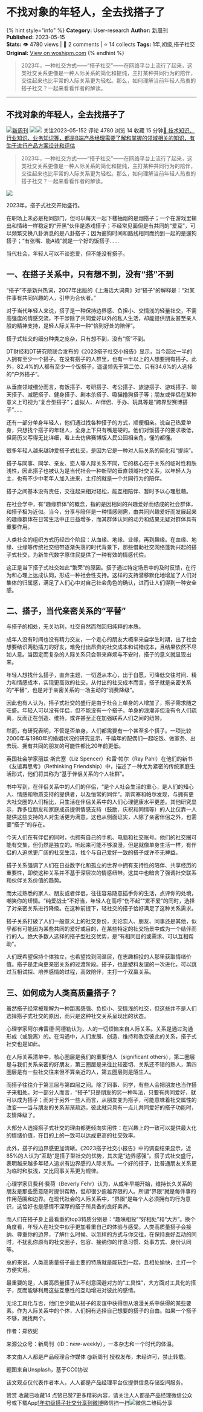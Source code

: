 # 不找对象的年轻人，全去找搭子了
{% hint style="info" %}
**Category:** User-research
**Author:** [新周刊](https://www.woshipm.com/u/1308823)
**Published:** 2023-05-15  
**Stats:** 👁️ 4780 views | 💬 2 comments | ⭐ 14 collects
**Tags:** 1年,初级,搭子社交
**Original:** [View on woshipm.com](https://www.woshipm.com/user-research/5825651.html)
{% endhint %}
> 2023年，一种社交方式——“搭子社交”——在网络平台上流行了起来，这类社交关系更像是一种人际关系的简化和提纯，主打某种共同行为的陪伴，交往起来也比平常的人际关系更为轻松。那么，如何理解当前年轻人热衷的搭子社交？一起来看看作者的解读。

---

## 不找对象的年轻人，全去找搭子了

[![](https://image.woshipm.com/wp-files/2021/08/LGmzK51pd6xUSy8ee296.jpg!/both/72x72)](https://www.woshipm.com/u/1308823)[新周刊](https://www.woshipm.com/u/1308823) ![](https://static.woshipm.com/tag/1122_1@2x.png)![](https://static.woshipm.com/tag/2104_1@2x.png) 关注2023-05-152 评论 4780 浏览 14 收藏 15 分钟[🔗 技术知识、行业知识、业务知识等，都是B端产品经理需要了解和掌握的领域相关的知识，有助于进行产品方案设计和评估](https://ke.qidianla.com/courses/bcpm)

> 2023年，一种社交方式——“搭子社交”——在网络平台上流行了起来，这类社交关系更像是一种人际关系的简化和提纯，主打某种共同行为的陪伴，交往起来也比平常的人际关系更为轻松。那么，如何理解当前年轻人热衷的搭子社交？一起来看看作者的解读。

![](https://image.woshipm.com/2023/04/13/193f6938-d9e2-11ed-a6e8-00163e0b5ff3.jpg)

2023年，搭子式社交开始盛行。

在职场上未必是相同部门，但可以每天一起下楼抽烟的是烟搭子；一个在游戏里输出和情绪一样稳定的“开黑”伙伴是游戏搭子；不经常见面但是有共同的“爱豆”，可以频繁交换八卦消息的是八卦搭子；因为遛狗时间和路线相同而约到一起的是遛狗搭子；“有张嘴、能A钱”就是一个好的饭搭子……

当代社会，年轻人可以不谈恋爱，但不能没有搭子。

## 一、在搭子关系中，只有想不到，没有“搭”不到

“搭子”不是新兴热词，2007年出版的《上海话大词典》对“搭子”的解释是：“对某件事有共同兴趣的人，引申为合伙者。”

对于当代年轻人来说，搭子是一种保持边界感、负担小、交情浅的轻量社交，不需高强度的情感交流，不干涉除了共同爱好以外的私人生活，却能提供朋友甚至亲人般的精神支持，是轻人际关系中一种“恰到好处的陪伴”。

搭子式社交的细分种类之庞杂，只有想不到，没有“搭”不到。

DT财经和DT研究院联合发布的《2023搭子社交小报告》显示，当今超过一半的人拥有至少一个搭子。在没有搭子的人群里，也有一半以上的人想要拥有搭子。此外，82.4%的人都有至少一个饭搭子，遥遥领先于第二位、只有34.6%的人选择的“户外搭子”。

从垂直领域细分而言，有饭搭子、考研搭子、考公搭子、旅游搭子、游戏搭子、聊天搭子、减肥搭子、健身搭子、剧本杀搭子、吸猫撸狗搭子等；朋友或伴侣在某种意义上可视为“复合型搭子”；虚拟人、AI伴侣、手办、玩具等是“跨界型赛博搭子”……

还有一部分单身年轻人，他们通过找各种搭子的方式，顺便相亲。说自己热爱单身，只想找个搭子的年轻人，全身上下只有嘴是硬的。他们对饭搭子的要求极低，但简历又写得无比详细，看上去仿佛赛博版人民公园相亲角，懂的都懂。

很多年轻人越来越钟爱搭子式社交，是因为它是一种对人际关系的简化和“提纯”。

搭子与同事、同学、亲友、恋人等人际关系不同，它的核心在于关系的临时性和肤浅性，因此搭子也被认为是当代社会一种新型的垂直领域社交关系，以年轻人为主，也有不少中老年人加入进来，主打的就是一个共同行为的陪伴。

搭子之间基本没有责任，交往起来相对轻松，能互相陪伴、暂时予以心理慰藉。

在社会学中，有“趣缘群体”的概念，指的是因相同的兴趣爱好而结成的社会群体，和搭子极为近似。当今，分享与陪伴是一种情感刚需，由共同兴趣爱好而发展起来的趣缘群体在日常生活中正日益增多，而其群体认同的动力和结果无疑对群体具有重要作用。

人类社会的组织方式历经四个阶段：从血缘、地缘、业缘，再到趣缘。在血缘、地缘、业缘等传统社交纽带逐渐失落的时代背景下，那些借助社交网络蓬勃兴起的搭子式社交，为新生代数字原住民提供了一种有效的情感代偿。

这正是当下搭子式社交如此“繁荣”的原因。搭子通过特定场景中的及时反馈，在行为和心理上达成认同，形成一种社会性支持。这样的支持潜移默化地增加了人们对集体的归属感，满足了人们心中对自己社会角色的确认，进而让人们得到一种安全感。

## 二、搭子，当代亲密关系的“平替”

与搭子的相处，无关功利，社交自然而然回归纯粹的本质。

成年人没有时间也没有精力交友，一个走心的朋友大概率来自学生时期，出了社会想要结识两肋插刀的好友，难免付出昂贵的社交成本和试错成本，且结果依然不尽如人意。当固定而复杂的人际关系只会带来麻烦与不安时，搭子的意义就显现出来。

年轻人想找什么搭子，直奔主题，一切遵从本心，出于自愿，可降低交往时间、精力和情感成本，实现更高效的社交。从付出的社交成本而言，搭子就是亲密关系的“平替”，也是对于亲密关系的一场主动的“消费降级”。

因此也有人认为，搭子式社交的盛行是由于社会上单身的人增加了，搭子需求随之旺盛。年轻人可以没有伴侣，但不能没有一个搭子。单身的浪潮非但没有令人们疏离，反而正在创造、维持，或许甚至正在加强联系人们之间的纽带。

然而，有研究表明，不管是否单身，人们都需要有一个甚至多个搭子。一项比较2000年与1980年的婚姻状况的研究显示，千禧年的配偶们一起吃饭、做家务、出去玩、拥有共同的朋友的可能性都比20年前更低。

英国社会学家丽兹·斯宾塞（Liz Spencer）和雷·帕尔（Ray Pahl）在他们的新书《友谊再思考》（Rethinking Friendship）中，描述了一种尤为紧密的传统家庭生活形式，他们将其称为“基于伴侣关系的个人社群”。

书中写到，在伴侣关系中的人们的伴侣，“是个人社会生活的重心，是人们的知心人、情感和物质支持的提供者，以及恒常的同伴”。斯宾塞和帕尔发现，与拥有更大社交圈的人们相比，只生活在伴侣关系中的人们心理健康水平更差。其他研究显示，靠多位朋友和家庭成员提供情感支持（鼓励、庆祝和同情等）的人比仅靠一人提供这些支持的人对生活更为满意，这也从侧面证实，人除了亲密伴侣之外，也需要“搭子”的存在。

今天人们在有伴侣的同时，也拥有自己的手机、电脑和社交账号。他们的社交圈可能有交集，但仍然是独立的。听起来可能不够浪漫，但是就像单身生活一样，有伴侣的人追求更广阔的社交生活，找个与自己爱好一致的搭子或许不无裨益。

搭子关系强调了人们在日益数字化和孤立的世界中拥有支持性的陪伴、共享经历的重要性，即使这种关系并不基于深层次的情感纽带。这其中也暗含了强调社交联系和伙伴关系价值的趋势。

而太过熟悉的家人、朋友或者伴侣，往往容易随意插手你的生活，点评你的处境，嘲笑你的矫情。“纯爱战士”不好当，年轻人在高呼“伤不起”“累不爱”的同时，选择了对亲密关系进行降级。在这种前提下，轻社交的搭子恰好满足了这种关系需求。

搭子关系打破了人们一般意义上的社交身份，无论恋人、朋友、同事还是其他，似乎都有可能因为某些共同的爱好或目的，在某些特定的社交场景中成为一个结伴而行的人。绝大多数人选择的搭子型社交优势，是“有相同目的或需求、可以互相帮助”。

人们既希望保持个体独立，也希望找到同温层，在志趣相投的人那里获取情绪价值。搭子是走向更亲密关系的过渡阶段。搭子，也是塑料友谊的一次进化，可以跳过互相试探、培养感情的过程，高效陪伴，主打一个双赢关系。

## 三、如何成为人类高质量搭子？

虽然搭子经常被理解为一种距离感强、负担小、交情浅的社交，但这些并不是人们选择搭子式社交的原因，而只是这种社交关系呈现出的状态。

心理学家阿尔弗雷德·阿德勒认为，人的一切烦恼来自人际关系。关系是通过沟通形成（或脱离）的。在沟通中，人们发展、创造、维持和改变彼此的关系，搭子式社交也是如此。

在人际关系清单中，核心圈层是我们的重要他人（significant others），第二圈层是与我们关系亲密的好朋友，第三圈层是来往比较密切、关系还不错的熟人，第四圈层是有一些社交往来但不算亲近的人，第五圈层则是陌生人。

而搭子往往介于第三层与第四层之间。除了同事、同学，有些人会把朋友也当作搭子来相处。对一部分人而言，“搭子”只是朋友的另一种叫法，只要有共同爱好，就可以成为搭子；而对于另外一些人而言，从朋友变为搭子，可能意味着社交属性的改变——当与朋友的关系渐渐疏远，彼此就只具有一点儿共同爱好的搭子功能时，友情降级了。

大部分人选择搭子式社交的理由都更倾向实用性：在兴趣上的一致可以提供最大化的情绪价值，在目的上的一致可以达成更高的社交效率。

此外，搭子的边界感更加清晰。《2023搭子社交小报告》中的调查结果显示，近85%的人认为“互助”是搭子型社交的优势，其次是“边界感强”。搭子式社交盛行，表明越来越多年轻人追求有边界感的人际关系。一个好的搭子，比普通朋友关系更为临时和肤浅，又比同事关系更为规律。

心理学家贝费利·费荷（Beverly Fehr）认为，从成年早期开始，维持长久关系的朋友是那些愿意随时提供帮助，但却很少逾越界限的人。所谓“界限”就是每件事的作用范围和边界。在现代社会的人际关系中，“界限”是每个人必须拥有的行为意识，这恰好也是感情不深厚的搭子所具备的良好素养。

而人们在搭子身上最看重的top3特质分别是：“趣味相投”“好相处”和“大方”。换个角度看，年轻人在社交中似乎更加看重自己的体验与感受。人类高质量搭子会接纳、尊重你的边界，了解什么时候、以怎样的方式与你交往，在保持良好互动的同时，不扰乱你原有的社交圈子，包容、接纳你的作息习惯、处事方式、身份认同等。

总的来说，人类高质量搭子最主要的特质就是能玩到一起，且相处愉快，主打一个方便实用。

最重要的是，人类高质量搭子从不刻意回避对方的“工具性”，大方面对工具化的搭子，反而能够利用这些互惠性的互动增进对彼此的感情。

无论工具化与否，他们至少能从搭子的友谊中获得想从浪漫关系中获得的某些要素。作为人际关系中的个体，人们拥有选择自己想要的搭子的自由。如果一个搭子不够，就找两个。

作者：郑依妮

来源公众号：新周刊（ID：new-weekly），一本杂志和一个时代的体温。

本文由人人都是产品经理合作媒体 @新周刊 授权发布，未经许可，禁止转载。

题图来自Unsplash，基于CC0协议

该文观点仅代表作者本人，人人都是产品经理平台仅提供信息存储空间服务。

赞赏 收藏已收藏14 点赞已赞7更多精彩内容，请关注人人都是产品经理微信公众号或下载App[1年](https://www.woshipm.com/tag/1%e5%b9%b4)[初级](https://www.woshipm.com/tag/%e5%88%9d%e7%ba%a7)[搭子社交](https://www.woshipm.com/tag/%e6%90%ad%e5%ad%90%e7%a4%be%e4%ba%a4)[分享到微博](https://service.weibo.com/share/share.php?appkey=2775287854&title=不找对象的年轻人，全去找搭子了&url=https://www.woshipm.com/user-research/5825651.html&pic=https://image.woshipm.com/2023/04/13/193f6938-d9e2-11ed-a6e8-00163e0b5ff3.jpg)微信扫一扫![微信二维码](https://api.pwmqr.com/qrcode/create/?url=https://www.woshipm.com/user-research/5825651.html)分享